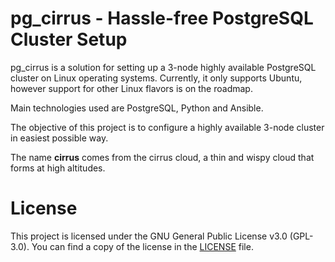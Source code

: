# pg_cirrus - Hassle-free PostgreSQL Cluster Setup
pg_cirrus is a solution for setting up a 3-node highly available PostgreSQL cluster on Linux operating systems. Currently, it only supports Ubuntu, however support for other Linux flavors is on the roadmap.

Main technologies used are PostgreSQL, Python and Ansible.

The objective of this project is to configure a highly available 3-node cluster in easiest possible way.

The name **cirrus** comes from the cirrus cloud, a thin and wispy cloud that forms at high altitudes.

# License

This project is licensed under the GNU General Public License v3.0 (GPL-3.0). You can find a copy of the license in the [LICENSE](LICENSE) file.

